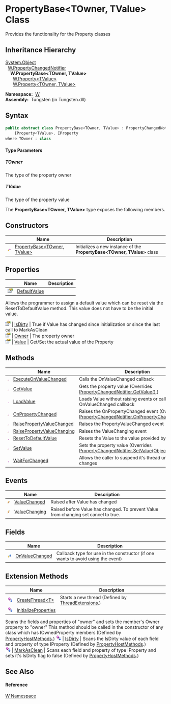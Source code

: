 PropertyBase&lt;TOwner, TValue> Class
=====================================
  Provides the functionality for the Property classes


Inheritance Hierarchy
---------------------
[System.Object][1]  
  [W.PropertyChangedNotifier][2]  
    **W.PropertyBase<TOwner, TValue>**  
      [W.Property&lt;TValue>][3]  
      [W.Property&lt;TOwner, TValue>][4]  

  **Namespace:**  [W][5]  
  **Assembly:**  Tungsten (in Tungsten.dll)

Syntax
------

```csharp
public abstract class PropertyBase<TOwner, TValue> : PropertyChangedNotifier, 
	IProperty<TValue>, IProperty
where TOwner : class

```

#### Type Parameters

##### *TOwner*
The type of the property owner

##### *TValue*
The type of the property value

The **PropertyBase<TOwner, TValue>** type exposes the following members.


Constructors
------------

                    | Name                                 | Description                                                              
------------------- | ------------------------------------ | ------------------------------------------------------------------------ 
![Protected method] | [PropertyBase&lt;TOwner, TValue>][6] | Initializes a new instance of the **PropertyBase<TOwner, TValue>** class 


Properties
----------

                   | Name              | Description                                                                                                                                              
------------------ | ----------------- | -------------------------------------------------------------------------------------------------------------------------------------------------------- 
![Public property] | [DefaultValue][7] | 
Allows the programmer to assign a default value which can be reset via the ResetToDefaultValue method. This value does not have to be the initial value.
 
![Public property] | [IsDirty][8]      | True if Value has changed since initialization or since the last call to MarkAsClean                                                                     
![Public property] | [Owner][9]        | The property owner                                                                                                                                       
![Public property] | [Value][10]       | Get/Set the actual value of the Property                                                                                                                 


Methods
-------

                    | Name                             | Description                                                                                             
------------------- | -------------------------------- | ------------------------------------------------------------------------------------------------------- 
![Protected method] | [ExecuteOnValueChanged][11]      | Calls the OnValueChanged callback                                                                       
![Protected method] | [GetValue][12]                   | Gets the property value (Overrides [PropertyChangedNotifier.GetValue()][13].)                           
![Public method]    | [LoadValue][14]                  | Loads Value without raising events or calling the OnValueChanged callback                               
![Protected method] | [OnPropertyChanged][15]          | Raises the OnPropertyChanged event (Overrides [PropertyChangedNotifier.OnPropertyChanged(String)][16].) 
![Protected method] | [RaisePropertyValueChanged][17]  | Raises the PropertyValueChanged event                                                                   
![Protected method] | [RaisePropertyValueChanging][18] | Raises the ValueChanging event                                                                          
![Public method]    | [ResetToDefaultValue][19]        | Resets the Value to the value provided by DefaultValue                                                  
![Protected method] | [SetValue][20]                   | Sets the property value (Overrides [PropertyChangedNotifier.SetValue(Object, String)][21].)             
![Public method]    | [WaitForChanged][22]             | Allows the caller to suspend it's thread until Value changes                                            


Events
------

                | Name                | Description                                                                         
--------------- | ------------------- | ----------------------------------------------------------------------------------- 
![Public event] | [ValueChanged][23]  | Raised after Value has changed                                                      
![Public event] | [ValueChanging][24] | Raised before Value has changed. To prevent Value from changing set cancel to true. 


Fields
------

                   | Name                 | Description                                                                      
------------------ | -------------------- | -------------------------------------------------------------------------------- 
![Protected field] | [OnValueChanged][25] | Callback type for use in the constructor (if one wants to avoid using the event) 


Extension Methods
-----------------

                           | Name                       | Description                                                                                                                                                                                                                      
-------------------------- | -------------------------- | -------------------------------------------------------------------------------------------------------------------------------------------------------------------------------------------------------------------------------- 
![Public Extension Method] | [CreateThread&lt;T>][26]   | Starts a new thread (Defined by [ThreadExtensions][27].)                                                                                                                                                                         
![Public Extension Method] | [InitializeProperties][28] | 
Scans the fields and properties of "owner" and sets the member's Owner property to "owner" This method should be called in the constructor of any class which has IOwnedProperty members
 (Defined by [PropertyHostMethods][29].) 
![Public Extension Method] | [IsDirty][30]              | 
Scans the IsDirty value of each field and property of type IProperty
 (Defined by [PropertyHostMethods][29].)                                                                                                                 
![Public Extension Method] | [MarkAsClean][31]          | 
Scans each field and property of type IProperty and sets it's IsDirty flag to false
 (Defined by [PropertyHostMethods][29].)                                                                                                  


See Also
--------

#### Reference
[W Namespace][5]  

[1]: http://msdn.microsoft.com/en-us/library/e5kfa45b
[2]: ../PropertyChangedNotifier/README.md
[3]: ../Property_1/README.md
[4]: ../Property_2/README.md
[5]: ../README.md
[6]: _ctor.md
[7]: DefaultValue.md
[8]: IsDirty.md
[9]: Owner.md
[10]: Value.md
[11]: ExecuteOnValueChanged.md
[12]: GetValue.md
[13]: ../PropertyChangedNotifier/GetValue.md
[14]: LoadValue.md
[15]: OnPropertyChanged.md
[16]: ../PropertyChangedNotifier/OnPropertyChanged.md
[17]: RaisePropertyValueChanged.md
[18]: RaisePropertyValueChanging.md
[19]: ResetToDefaultValue.md
[20]: SetValue.md
[21]: ../PropertyChangedNotifier/SetValue.md
[22]: WaitForChanged.md
[23]: ValueChanged.md
[24]: ValueChanging.md
[25]: OnValueChanged.md
[26]: ../../W.Threading/ThreadExtensions/CreateThread__1.md
[27]: ../../W.Threading/ThreadExtensions/README.md
[28]: ../PropertyHostMethods/InitializeProperties.md
[29]: ../PropertyHostMethods/README.md
[30]: ../PropertyHostMethods/IsDirty.md
[31]: ../PropertyHostMethods/MarkAsClean.md
[32]: ../../_icons/Help.png
[Protected method]: ../../_icons/protmethod.gif "Protected method"
[Public property]: ../../_icons/pubproperty.gif "Public property"
[Public method]: ../../_icons/pubmethod.gif "Public method"
[Public event]: ../../_icons/pubevent.gif "Public event"
[Protected field]: ../../_icons/protfield.gif "Protected field"
[Public Extension Method]: ../../_icons/pubextension.gif "Public Extension Method"